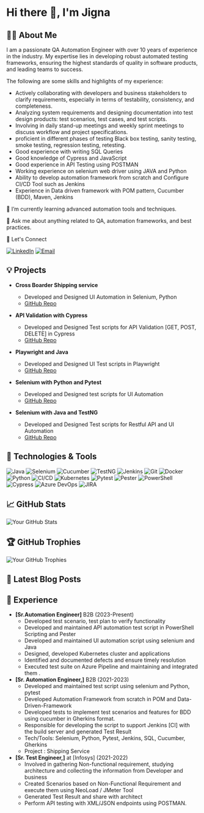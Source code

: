 # Hi there 👋, I'm Jigna

## 👨‍💻 About Me

I am a passionate QA Automation Engineer with over 10 years of experience in the industry. My expertise lies in developing robust automated testing frameworks, ensuring the highest standards of quality in software products, and leading teams to success. 

The following are some skills and highlights of my experience:

- Actively collaborating with developers and business stakeholders to clarify requirements, especially in terms of testability, consistency, and completeness.
- Analyzing system requirements and designing documentation into test design products: test scenarios, test cases, and test scripts.
-	Involving in daily stand-up meetings and weekly sprint meetings to discuss workflow and project specifications.
-	proficient in different phases of testing Black box testing, sanity testing, smoke testing, regression testing, retesting.
-	Good experience with writing SQL Queries
-	Good knowledge of Cypress and JavaScript 
-	Good experience in API Testing using POSTMAN
-	Working experience on selenium web driver using JAVA and Python
-	Ability to develop automation framework from scratch and Configure CI/CD Tool such as Jenkins
-	Experience in Data driven framework with POM pattern, Cucumber (BDD), Maven, Jenkins

🌱 I’m currently learning advanced automation tools and techniques.

💬 Ask me about anything related to QA, automation frameworks, and best practices.

 🤝 Let's Connect

[![LinkedIn](https://img.shields.io/badge/LinkedIn-0077B5?style=for-the-badge&logo=linkedin&logoColor=white)](https://www.linkedin.com/in/jigna-chavda-18017483/)
[![Email](https://img.shields.io/badge/Email-D14836?style=for-the-badge&logo=gmail&logoColor=white)](mailto:jignac91@gmail.com)

## 💡 Projects

- **Cross Boarder Shipping service**
  - Developed and Designed UI Automation in Selenium, Python
  - [GitHub Repo](https://github.com/Jigna210/AutomationScript)

- **API Validation with Cypress**
  - Developed and Designed Test scripts for API Validation [GET, POST, DELETE] in Cypress
  - [GitHub Repo](https://github.com/jignac24/cypressProject/tree/APITestscripts)

- **Playwright and Java**
  - Developed and Designed UI Test scripts in Playwright
  - [GitHub Repo](https://github.com/jignac24/playwrightTest/tree/master)
 
- **Selenium with Python and Pytest**
  - Developed and Designed test scripts for UI Automation
  - [GitHub Repo](https://github.com/jignac24/SeleniumWithPython)
    
- **Selenium with Java and TestNG**
  - Developed and Designed Test scripts for Restful API and UI Automation
  - [GitHub Repo](https://github.com/jignac24/RestAssuredTestJava/tree/master)

## 🔧 Technologies & Tools

![Java](https://img.shields.io/badge/Java-ED8B00?style=for-the-badge&logo=java&logoColor=white)
![Selenium](https://img.shields.io/badge/Selenium-43B02A?style=for-the-badge&logo=selenium&logoColor=white)
![Cucumber](https://img.shields.io/badge/Cucumber-23D96C?style=for-the-badge&logo=cucumber&logoColor=white)
![TestNG](https://img.shields.io/badge/TestNG-FF6C37?style=for-the-badge&logo=testng&logoColor=white)
![Jenkins](https://img.shields.io/badge/Jenkins-D24939?style=for-the-badge&logo=jenkins&logoColor=white)
![Git](https://img.shields.io/badge/Git-F05032?style=for-the-badge&logo=git&logoColor=white)
![Docker](https://img.shields.io/badge/Docker-2496ED?style=for-the-badge&logo=docker&logoColor=white)
![Python](https://img.shields.io/badge/Python-3776AB?style=for-the-badge&logo=python&logoColor=white)
![CI/CD](https://img.shields.io/badge/CI%2FCD-000000?style=for-the-badge&logo=ci-cd&logoColor=white)
![Kubernetes](https://img.shields.io/badge/Kubernetes-326CE5?style=for-the-badge&logo=kubernetes&logoColor=white)
![Pytest](https://img.shields.io/badge/Pytest-0A9EDC?style=for-the-badge&logo=pytest&logoColor=white)
![Pester](https://img.shields.io/badge/Pester-34495E?style=for-the-badge&logo=pester&logoColor=white)
![PowerShell](https://img.shields.io/badge/PowerShell-5391FE?style=for-the-badge&logo=powershell&logoColor=white)
![Cypress](https://img.shields.io/badge/Cypress-17202C?style=for-the-badge&logo=cypress&logoColor=white)
![Azure DevOps](https://img.shields.io/badge/Azure%20DevOps-0078D7?style=for-the-badge&logo=azure-devops&logoColor=white)
![JIRA](https://img.shields.io/badge/JIRA-0052CC?style=for-the-badge&logo=jira&logoColor=white)


## 📈 GitHub Stats

![Your GitHub Stats](https://github-readme-stats.vercel.app/api?username=your-github-username&show_icons=true&hide_title=true&count_private=true&include_all_commits=true&theme=default)

## 🏆 GitHub Trophies

![Your GitHub Trophies](https://github-profile-trophy.vercel.app/?username=your-github-username&theme=default)

## 📝 Latest Blog Posts

<!-- BLOG-POST-LIST:START -->
<!-- BLOG-POST-LIST:END -->

## 💼 Experience

- **[Sr.Automation Engineer]** B2B (2023-Present)
    - Developed test scenario, test plan to verify functionality
    - Developed and maintained API automation test script in PowerShell Scripting and Pester
    - Developed and maintained UI automation script using selenium and Java
    - Designed, developed Kubernetes cluster and applications
    - Identified and documented defects and ensure timely resolution
    - Executed test suite on Azure Pipeline and maintaining and integrated them .
- **[Sr. Automation Engineer,]** B2B (2021-2023)
    - Developed and maintained test script using selenium and Python, pytest
    - Developed Automation Framework from scratch in POM and Data-Driven-Framework
    - Developed tests to implement test scenarios and features for BDD using cucumber in Gherkins format.
    - Responsible for developing the script to support Jenkins [CI] with the build server and generated Test Result
    - Tech/Tools: Selenium, Python, Pytest, Jenkins, SQL, Cucumber, Gherkins
    - Project : Shipping Service
- **[Sr. Test Engineer,]** at [Infosys] (2021-2022)
    - Involved in gathering Non-functional requirement, studying architecture and collecting the information from Developer and business
    - Created Scenarios based on Non-Functional Requirement and execute them using NeoLoad / JMeter Tool
    - Generated Test Result and share with architect
    - Perform API testing with XML/JSON endpoints using POSTMAN.




